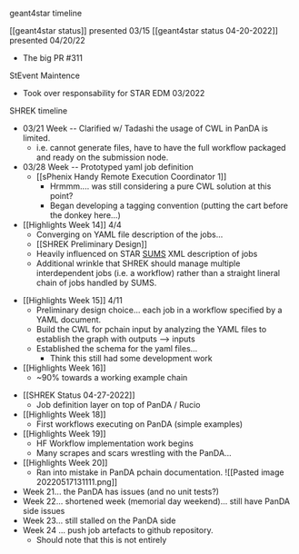 geant4star timeline

[[geant4star status]] presented 03/15
[[geant4star status 04-20-2022]] presented 04/20/22
- The big PR #311


StEvent Maintence

- Took over responsability for STAR EDM 03/2022

SHREK timeline
- 03/21 Week -- Clarified w/ Tadashi the usage of CWL in PanDA is limited.  
	- i.e. cannot generate files, have to have the full workflow packaged and ready on the submission node.
- 03/28 Week -- Prototyped yaml job definition
	- [[sPhenix Handy Remote Execution Coordinator 1]]
		- Hrmmm.... was still considering a pure CWL solution at this point?
		- Began developing a tagging convention (putting the cart before the donkey here...)
- [[Highlights Week 14]] 4/4
	- Converging on YAML file description of the jobs...
	- [[SHREK Preliminary Design]]
	- Heavily influenced on STAR [SUMS](https://www.osti.gov/servlets/purl/1479267) XML description of jobs
	- Additional wrinkle that SHREK should manage multiple interdependent jobs (i.e. a workflow) rather than a straight lineral chain of jobs handled by SUMS.
* [[Highlights Week 15]] 4/11
	* Preliminary design choice... each job in a workflow specified by a YAML document.
	* Build the CWL for pchain input by analyzing the YAML files to establish the graph with outputs --> inputs
	* Established the schema for the yaml files...
		* Think this still had some development work
* [[Highlights Week 16]]
	* ~90% towards a working example chain
- [[SHREK Status 04-27-2022]]
	- Job definition layer on top of PanDA / Rucio
- [[Highlights Week 18]]
	- First workflows executing on PanDA (simple examples)
-  [[Highlights Week 19]]
	- HF Workflow implementation work begins
	- Many scrapes and scars wrestling with the PanDA...
- [[Highlights Week 20]]
	- Ran into mistake in PanDA pchain documentation.
![[Pasted image 20220517131111.png]]
- Week 21... the PanDA has issues (and no unit tests?)
- Week 22... shortened week (memorial day weekend)... still have PanDA side issues
- Week 23... still stalled on the PanDA side
- Week 24 ... push job artefacts to github repository.
	- Should note that this is not entirely
